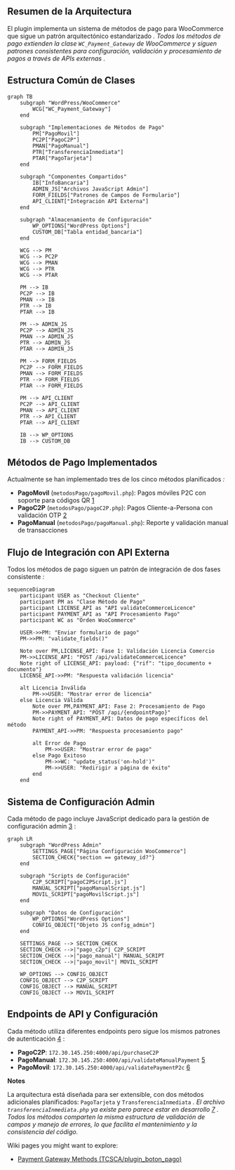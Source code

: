 ## Resumen de la Arquitectura

El plugin implementa un sistema de métodos de pago para WooCommerce que sigue un patrón arquitectónico estandarizado <cite/>. Todos los métodos de pago extienden la clase `WC_Payment_Gateway` de WooCommerce y siguen patrones consistentes para configuración, validación y procesamiento de pagos a través de APIs externas <cite/>.

## Estructura Común de Clases

```mermaid
graph TB
    subgraph "WordPress/WooCommerce"
        WCG["WC_Payment_Gateway"]
    end
    
    subgraph "Implementaciones de Métodos de Pago"
        PM["PagoMovil"]
        PC2P["PagoC2P"] 
        PMAN["PagoManual"]
        PTR["TransferenciaInmediata"]
        PTAR["PagoTarjeta"]
    end
    
    subgraph "Componentes Compartidos"
        IB["InfoBancaria"]
        ADMIN_JS["Archivos JavaScript Admin"]
        FORM_FIELDS["Patrones de Campos de Formulario"]
        API_CLIENT["Integración API Externa"]
    end
    
    subgraph "Almacenamiento de Configuración"
        WP_OPTIONS["WordPress Options"]
        CUSTOM_DB["Tabla entidad_bancaria"]
    end
    
    WCG --> PM
    WCG --> PC2P
    WCG --> PMAN
    WCG --> PTR
    WCG --> PTAR
    
    PM --> IB
    PC2P --> IB
    PMAN --> IB
    PTR --> IB
    PTAR --> IB
    
    PM --> ADMIN_JS
    PC2P --> ADMIN_JS
    PMAN --> ADMIN_JS
    PTR --> ADMIN_JS
    PTAR --> ADMIN_JS
    
    PM --> FORM_FIELDS
    PC2P --> FORM_FIELDS
    PMAN --> FORM_FIELDS
    PTR --> FORM_FIELDS
    PTAR --> FORM_FIELDS
    
    PM --> API_CLIENT
    PC2P --> API_CLIENT
    PMAN --> API_CLIENT
    PTR --> API_CLIENT
    PTAR --> API_CLIENT
    
    IB --> WP_OPTIONS
    IB --> CUSTOM_DB
```

## Métodos de Pago Implementados

Actualmente se han implementado tres de los cinco métodos planificados <cite/>:

- **PagoMovil** (`metodosPago/pagoMovil.php`): Pagos móviles P2C con soporte para códigos QR [1](#0-0) 
- **PagoC2P** (`metodosPago/pagoC2P.php`): Pagos Cliente-a-Persona con validación OTP [2](#0-1) 
- **PagoManual** (`metodosPago/pagoManual.php`): Reporte y validación manual de transacciones <cite/>

## Flujo de Integración con API Externa

Todos los métodos de pago siguen un patrón de integración de dos fases consistente <cite/>:

```mermaid
sequenceDiagram
    participant USER as "Checkout Cliente"
    participant PM as "Clase Método de Pago"
    participant LICENSE_API as "API validateCommerceLicence"
    participant PAYMENT_API as "API Procesamiento Pago"
    participant WC as "Orden WooCommerce"
    
    USER->>PM: "Enviar formulario de pago"
    PM->>PM: "validate_fields()"
    
    Note over PM,LICENSE_API: Fase 1: Validación Licencia Comercio
    PM->>LICENSE_API: "POST /api/validateCommerceLicence"
    Note right of LICENSE_API: payload: {"rif": "tipo_documento + documento"}
    LICENSE_API->>PM: "Respuesta validación licencia"
    
    alt Licencia Inválida
        PM->>USER: "Mostrar error de licencia"
    else Licencia Válida
        Note over PM,PAYMENT_API: Fase 2: Procesamiento de Pago
        PM->>PAYMENT_API: "POST /api/{endpointPago}"
        Note right of PAYMENT_API: Datos de pago específicos del método
        PAYMENT_API->>PM: "Respuesta procesamiento pago"
        
        alt Error de Pago
            PM->>USER: "Mostrar error de pago"
        else Pago Exitoso  
            PM->>WC: "update_status('on-hold')"
            PM->>USER: "Redirigir a página de éxito"
        end
    end
```

## Sistema de Configuración Admin

Cada método de pago incluye JavaScript dedicado para la gestión de configuración admin [3](#0-2) :

```mermaid
graph LR
    subgraph "WordPress Admin"
        SETTINGS_PAGE["Página Configuración WooCommerce"]
        SECTION_CHECK{"section == gateway_id?"}
    end
    
    subgraph "Scripts de Configuración"
        C2P_SCRIPT["pagoC2PScript.js"]
        MANUAL_SCRIPT["pagoManualScript.js"] 
        MOVIL_SCRIPT["pagoMovilScript.js"]
    end
    
    subgraph "Datos de Configuración"
        WP_OPTIONS["WordPress Options"]
        CONFIG_OBJECT["Objeto JS config_admin"]
    end
    
    SETTINGS_PAGE --> SECTION_CHECK
    SECTION_CHECK -->|"pago_c2p"| C2P_SCRIPT
    SECTION_CHECK -->|"pago_manual"| MANUAL_SCRIPT
    SECTION_CHECK -->|"pago_movil"| MOVIL_SCRIPT
    
    WP_OPTIONS --> CONFIG_OBJECT
    CONFIG_OBJECT --> C2P_SCRIPT
    CONFIG_OBJECT --> MANUAL_SCRIPT
    CONFIG_OBJECT --> MOVIL_SCRIPT
```

## Endpoints de API y Configuración

Cada método utiliza diferentes endpoints pero sigue los mismos patrones de autenticación [4](#0-3) :

- **PagoC2P**: `172.30.145.250:4000/api/purchaseC2P`
- **PagoManual**: `172.30.145.250:4000/api/validateManualPayment` [5](#0-4) 
- **PagoMovil**: `172.30.145.250:4000/api/validatePaymentP2c` [6](#0-5) 

**Notes**

La arquitectura está diseñada para ser extensible, con dos métodos adicionales planificados: `PagoTarjeta` y `TransferenciaInmediata` <cite/>. El archivo `transferenciaInmediata.php` ya existe pero parece estar en desarrollo [7](#0-6) . Todos los métodos comparten la misma estructura de validación de campos y manejo de errores, lo que facilita el mantenimiento y la consistencia del código.

Wiki pages you might want to explore:
- [Payment Gateway Methods (TCSCA/plugin_boton_pago)](/wiki/TCSCA/plugin_boton_pago#3)
